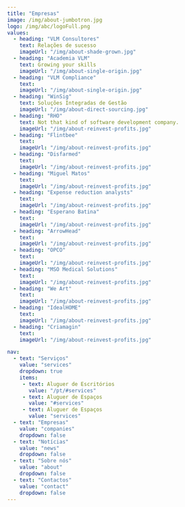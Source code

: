 ```yaml
---
title: "Empresas"
image: /img/about-jumbotron.jpg
logo: /img/abc/logoFull.png
values:
  - heading: "VLM Consultores"
    text: Relações de sucesso
    imageUrl: "/img/about-shade-grown.jpg"
  - heading: "Academia VLM"
    text: Growing your skills
    imageUrl: "/img/about-single-origin.jpg"
  - heading: "VLM Compliance"
    text: 
    imageUrl: "/img/about-single-origin.jpg"
  - heading: "WinSig"
    text: Soluções Integradas de Gestão
    imageUrl: "/img/about-direct-sourcing.jpg"
  - heading: "RHO"
    text: Not that kind of software development company.
    imageUrl: "/img/about-reinvest-profits.jpg"
  - heading: "Flintbee"
    text: 
    imageUrl: "/img/about-reinvest-profits.jpg"
  - heading: "Disfarmed"
    text: 
    imageUrl: "/img/about-reinvest-profits.jpg"
  - heading: "Miguel Matos"
    text: 
    imageUrl: "/img/about-reinvest-profits.jpg"
  - heading: "Expense reduction analysts"
    text: 
    imageUrl: "/img/about-reinvest-profits.jpg"
  - heading: "Esperano Batina"
    text: 
    imageUrl: "/img/about-reinvest-profits.jpg"
  - heading: "ArrowHead"
    text: 
    imageUrl: "/img/about-reinvest-profits.jpg"
  - heading: "OPCO"
    text: 
    imageUrl: "/img/about-reinvest-profits.jpg"
  - heading: "MSO Medical Solutions"
    text: 
    imageUrl: "/img/about-reinvest-profits.jpg"
  - heading: "We Art"
    text: 
    imageUrl: "/img/about-reinvest-profits.jpg"
  - heading: "IdealHOME"
    text: 
    imageUrl: "/img/about-reinvest-profits.jpg"
  - heading: "Criamagin"
    text: 
    imageUrl: "/img/about-reinvest-profits.jpg"

nav:
  - text: "Serviços"
    value: "services"
    dropdown: true
    items:
     - text: Aluguer de Escritórios
       value: "/pt/#services"
     - text: Aluguer de Espaços
       value: "#services"
     - text: Aluguer de Espaços
       value: "services"
  - text: "Empresas"
    value: "companies"
    dropdown: false
  - text: "Notícias"
    value: "news"
    dropdown: false
  - text: "Sobre nós"
    value: "about"
    dropdown: false
  - text: "Contactos"
    value: "contact"
    dropdown: false
---
```

